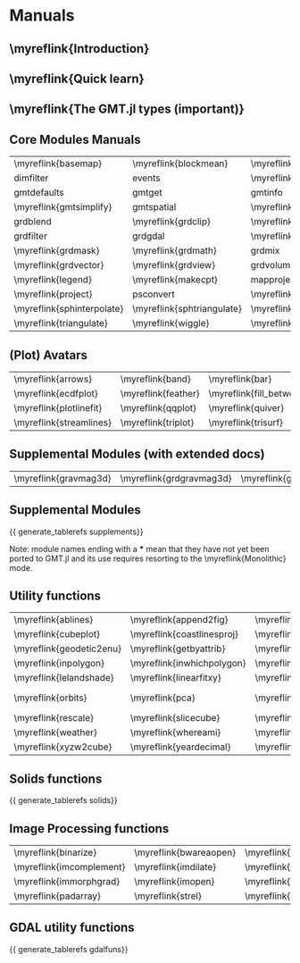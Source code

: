 
# Manuals

## \myreflink{Introduction}

## \myreflink{Quick learn}

## \myreflink{The GMT.jl types (important)}

## Core Modules Manuals

|  |  |  |  |  |  |  |  |
|:-----|:----|:----|:----|:----|:----|:----|:----|
| \myreflink{basemap} | \myreflink{blockmean} | \myreflink{blockmedian} | \myreflink{blockmode} | \myreflink{clip} | \myreflink{coast} | \myreflink{colorbar} | \myreflink{contour} |
| dimfilter  |  events  | \myreflink{filter1d} | \myreflink{fitcircle} | \myreflink{gmt2kml} | \myreflink{gmtbinstats} | \myreflink{gmtconnect} | \myreflink{gmtconvert} |
| gmtdefaults | gmtget | gmtinfo |  gmtlogo | \myreflink{gmtmath} | gmtregress | \myreflink{gmtselect} | \myreflink{gmtset} |
| \myreflink{gmtsimplify} | gmtspatial | \myreflink{gmtsplit} | gmtvector | gmtwhich | \myreflink{grd2cpt} | \myreflink{grd2kml} | \myreflink{grd2xyz} |
|  grdblend | \myreflink{grdclip} | \myreflink{grdcontour} | grdconvert | \myreflink{grdcut} |  grdedit |  grdfft | \myreflink{grdfill} |
| grdfilter | grdgdal | \myreflink{grdgradient} | \myreflink{grdhisteq} | \myreflink{grdimage} | \myreflink{grdinfo} | grdinterpolate | \myreflink{grdlandmask} |
| \myreflink{grdmask} | \myreflink{grdmath} | grdmix | \myreflink{grdpaste} |  grdproject | \myreflink{grdsample} | \myreflink{grdtrack} | \myreflink{grdtrend} |
| \myreflink{grdvector} | \myreflink{grdview} | grdvolume | greenspline | \myreflink{histogram} | \myreflink{image} | \myreflink{inset} | kml2gmt |
| \myreflink{legend} | \myreflink{makecpt} |  mapproject | \myreflink{mask} | \myreflink{movie} | \myreflink{nearneighbor} | \myreflink{plot} | \myreflink{plot3d} |
| \myreflink{project} |  psconvert | \myreflink{rose} | \myreflink{sample1d} | \myreflink{solar} | spectrum1d | sph2grd | sphdistance |
| \myreflink{sphinterpolate} | \myreflink{sphtriangulate} | \myreflink{subplot} | \myreflink{surface} | \myreflink{ternary} | \myreflink{text} | \myreflink{trend1d} | \myreflink{trend2d} |
| \myreflink{triangulate} | \myreflink{wiggle} | \myreflink{xyz2grd} |  |  |  |  |  |

## (Plot) Avatars

|  |  |  |  |  |  |  |  |  |  |
|:-----|:----|:----|:----|:----|:----|:----|:----|:----|:----|
| \myreflink{arrows} | \myreflink{band} | \myreflink{bar} | \myreflink{bar3} | \myreflink{boxplot} | \myreflink{bubblechart} | \myreflink{contourf} | \myreflink{cornerplot} | \myreflink{decorated} | \myreflink{earthregions} |
| \myreflink{ecdfplot} | \myreflink{feather} | \myreflink{fill_between} | \myreflink{hband} | \myreflink{hlines} | \myreflink{logo} | \myreflink{lines} | \myreflink{marginalhist} | \myreflink{parallelplot} | \myreflink{pcolor} |
| \myreflink{plotlinefit} | \myreflink{qqplot} | \myreflink{quiver} | \myreflink{radar} | \myreflink{sealand} | \myreflink{scatter} | \myreflink{scatter3} | \myreflink{seismicity} | \myreflink{stairs} | \myreflink{stem} |
| \myreflink{streamlines} | \myreflink{triplot} | \myreflink{trisurf} | \myreflink{vband} | \myreflink{violin} | \myreflink{vlines} |  |  |  |  |


## Supplemental Modules (with extended docs)
|  |  |  |  |  |  |  |  |
|:-----|:----|:----|:----|:----|:----|:----|:----|
| \myreflink{gravmag3d} | \myreflink{grdgravmag3d} | \myreflink{gravprisms} |  |  |  |  |  |

## Supplemental Modules

{{ generate_tablerefs supplements}}

Note: module names ending with a **\*** mean that they have not yet been ported to GMT.jl and
its use requires resorting to the \myreflink{Monolithic} mode.

## Utility functions

|  |  |  |  |  |  |  |  |
|:-----|:----|:----|:----|:----|:----|:----|:----|
| \myreflink{ablines} | \myreflink{append2fig} | \myreflink{blendimg!} | \myreflink{cart2pol} | \myreflink{cart2sph} | \myreflink{colorzones!} | \myreflink{cpt4dcw} | \myreflink{crop} |
| \myreflink{cubeplot} | \myreflink{coastlinesproj} | \myreflink{cubeslice} | \myreflink{date2doy} | \myreflink{delrows!} | \myreflink{doy2date} | \myreflink{gadm} | \myreflink{geocoder} |
| \myreflink{geodetic2enu} | \myreflink{getbyattrib} | \myreflink{gmtread} | \myreflink{gmtwrite} | \myreflink{graticules} | \myreflink{gridit} | \myreflink{gunique} | \myreflink{imagesc} |
| \myreflink{inpolygon} | \myreflink{inwhichpolygon} | \myreflink{image_alpha!} | \myreflink{image_cpt!} | \myreflink{imshow} | \myreflink{ind2rgb} | \myreflink{info} | \myreflink{isnodata} |
| \myreflink{lelandshade} | \myreflink{linearfitxy} | \myreflink{magic} | \myreflink{mat2ds} | \myreflink{mat2grid} | \myreflink{mat2img} | \myreflink{mosaic} | \myreflink{ODE2ds} |
| \myreflink{orbits} | \myreflink{pca} | \myreflink{plotgrid!} | \myreflink{plotyy} \myreflink{pol2cart} | \myreflink{polygonlevels} | \myreflink{rasterzones!} | \myreflink{regiongeog} | \myreflink{remotegrid} |
| \myreflink{rescale} | \myreflink{slicecube} | \myreflink{sph2cart} | \myreflink{stackgrids} | \myreflink{ter2cart} | \myreflink{theme} | \myreflink{uniqueind} | \myreflink{vecangles} |
| \myreflink{weather} | \myreflink{whereami} | \myreflink{wmsinfo} | \myreflink{wmsread} | \myreflink{wmstest} | \myreflink{worldrectgrid} | \myreflink{worldrectcoast} | \myreflink{worldrectangular} |
| \myreflink{xyzw2cube} | \myreflink{yeardecimal} | \myreflink{zonal_stats} |  |  |  |  |  |

## Solids functions

{{ generate_tablerefs solids}}

## Image Processing functions

|  |  |  |  |  |  |  |  |
|:-----|:----|:----|:----|:----|:----|:----|:----|
| \myreflink{binarize} | \myreflink{bwareaopen} | \myreflink{bwhitmiss} | \myreflink{bwperim} | \myreflink{bwskell} | \myreflink{fillsinks} | \myreflink{imbothat} | \myreflink{imclose} |
| \myreflink{imcomplement} | \myreflink{imdilate} | \myreflink{imerode} | \myreflink{imfill} | \myreflink{imfilter} | \myreflink{imhdome} | \myreflink{imhmin} | \myreflink{imhmax} |
| \myreflink{immorphgrad} | \myreflink{imopen} | \myreflink{imrankfilter} | \myreflink{imreconstruct} | \myreflink{imsegment} | \myreflink{imsobel} | \myreflink{imtophat} | \myreflink{isodata} |
| \myreflink{padarray} | \myreflink{strel} | \myreflink{rgb2gray} | \myreflink{rgb2lab} | \myreflink{rgb2ycbcr} |  |  |  |

## GDAL utility functions

{{ generate_tablerefs gdalfuns}}
